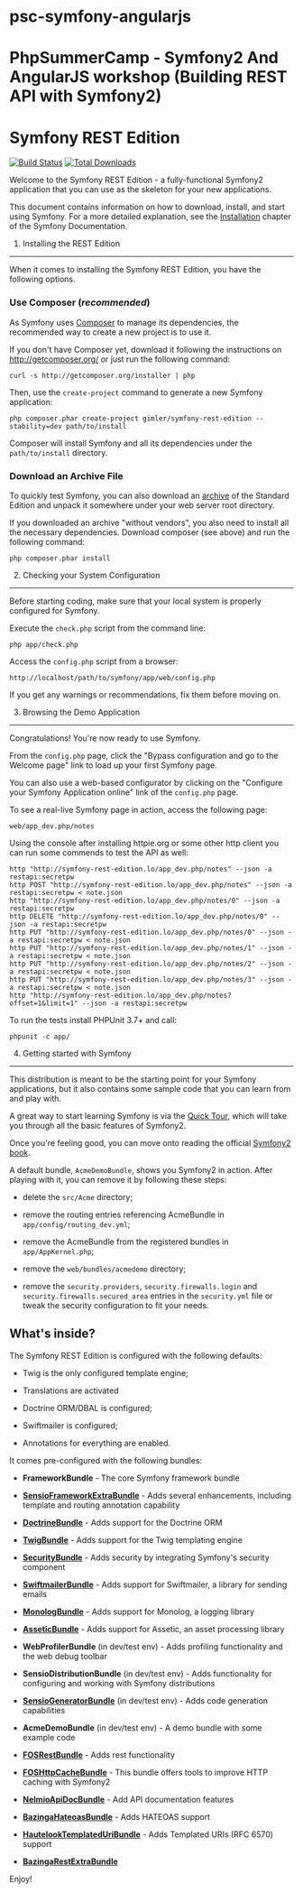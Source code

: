 psc-symfony-angularjs
=====================

PhpSummerCamp - Symfony2 And AngularJS workshop (Building REST API with Symfony2)
=======
Symfony REST Edition
========================

[![Build Status](https://travis-ci.org/gimler/symfony-rest-edition.png?branch=2.3)](https://travis-ci.org/gimler/symfony-rest-edition) [![Total Downloads](https://poser.pugx.org/gimler/symfony-rest-edition/downloads.png)](https://packagist.org/packages/gimler/symfony-rest-edition)

Welcome to the Symfony REST Edition - a fully-functional Symfony2
application that you can use as the skeleton for your new applications.

This document contains information on how to download, install, and start
using Symfony. For a more detailed explanation, see the [Installation][1]
chapter of the Symfony Documentation.

1) Installing the REST Edition
----------------------------------

When it comes to installing the Symfony REST Edition, you have the
following options.

### Use Composer (*recommended*)

As Symfony uses [Composer][2] to manage its dependencies, the recommended way
to create a new project is to use it.

If you don't have Composer yet, download it following the instructions on
http://getcomposer.org/ or just run the following command:

    curl -s http://getcomposer.org/installer | php

Then, use the `create-project` command to generate a new Symfony application:

    php composer.phar create-project gimler/symfony-rest-edition --stability=dev path/to/install

Composer will install Symfony and all its dependencies under the
`path/to/install` directory.

### Download an Archive File

To quickly test Symfony, you can also download an [archive][3] of the Standard
Edition and unpack it somewhere under your web server root directory.

If you downloaded an archive "without vendors", you also need to install all
the necessary dependencies. Download composer (see above) and run the
following command:

    php composer.phar install

2) Checking your System Configuration
-------------------------------------

Before starting coding, make sure that your local system is properly
configured for Symfony.

Execute the `check.php` script from the command line:

    php app/check.php

Access the `config.php` script from a browser:

    http://localhost/path/to/symfony/app/web/config.php

If you get any warnings or recommendations, fix them before moving on.

3) Browsing the Demo Application
--------------------------------

Congratulations! You're now ready to use Symfony.

From the `config.php` page, click the "Bypass configuration and go to the
Welcome page" link to load up your first Symfony page.

You can also use a web-based configurator by clicking on the "Configure your
Symfony Application online" link of the `config.php` page.

To see a real-live Symfony page in action, access the following page:

    web/app_dev.php/notes

Using the console after installing httpie.org or some other http client
you can run some commends to test the API as well:

    http "http://symfony-rest-edition.lo/app_dev.php/notes" --json -a restapi:secretpw
    http POST "http://symfony-rest-edition.lo/app_dev.php/notes" --json -a restapi:secretpw < note.json
    http "http://symfony-rest-edition.lo/app_dev.php/notes/0" --json -a restapi:secretpw
    http DELETE "http://symfony-rest-edition.lo/app_dev.php/notes/0" --json -a restapi:secretpw
    http PUT "http://symfony-rest-edition.lo/app_dev.php/notes/0" --json -a restapi:secretpw < note.json
    http PUT "http://symfony-rest-edition.lo/app_dev.php/notes/1" --json -a restapi:secretpw < note.json
    http PUT "http://symfony-rest-edition.lo/app_dev.php/notes/2" --json -a restapi:secretpw < note.json
    http PUT "http://symfony-rest-edition.lo/app_dev.php/notes/3" --json -a restapi:secretpw < note.json
    http "http://symfony-rest-edition.lo/app_dev.php/notes?offset=1&limit=1" --json -a restapi:secretpw

To run the tests install PHPUnit 3.7+ and call:

    phpunit -c app/

4) Getting started with Symfony
-------------------------------

This distribution is meant to be the starting point for your Symfony
applications, but it also contains some sample code that you can learn from
and play with.

A great way to start learning Symfony is via the [Quick Tour][4], which will
take you through all the basic features of Symfony2.

Once you're feeling good, you can move onto reading the official
[Symfony2 book][5].

A default bundle, `AcmeDemoBundle`, shows you Symfony2 in action. After
playing with it, you can remove it by following these steps:

  * delete the `src/Acme` directory;

  * remove the routing entries referencing AcmeBundle in
    `app/config/routing_dev.yml`;

  * remove the AcmeBundle from the registered bundles in `app/AppKernel.php`;

  * remove the `web/bundles/acmedemo` directory;

  * remove the `security.providers`, `security.firewalls.login` and
    `security.firewalls.secured_area` entries in the `security.yml` file or
    tweak the security configuration to fit your needs.

What's inside?
---------------

The Symfony REST Edition is configured with the following defaults:

  * Twig is the only configured template engine;

  * Translations are activated

  * Doctrine ORM/DBAL is configured;

  * Swiftmailer is configured;

  * Annotations for everything are enabled.

It comes pre-configured with the following bundles:

  * **FrameworkBundle** - The core Symfony framework bundle

  * [**SensioFrameworkExtraBundle**][6] - Adds several enhancements, including
    template and routing annotation capability

  * [**DoctrineBundle**][7] - Adds support for the Doctrine ORM

  * [**TwigBundle**][8] - Adds support for the Twig templating engine

  * [**SecurityBundle**][9] - Adds security by integrating Symfony's security
    component

  * [**SwiftmailerBundle**][10] - Adds support for Swiftmailer, a library for
    sending emails

  * [**MonologBundle**][11] - Adds support for Monolog, a logging library

  * [**AsseticBundle**][12] - Adds support for Assetic, an asset processing
    library

  * **WebProfilerBundle** (in dev/test env) - Adds profiling functionality and
    the web debug toolbar

  * **SensioDistributionBundle** (in dev/test env) - Adds functionality for
    configuring and working with Symfony distributions

  * [**SensioGeneratorBundle**][15] (in dev/test env) - Adds code generation
    capabilities

  * **AcmeDemoBundle** (in dev/test env) - A demo bundle with some example
    code

  * [**FOSRestBundle**][16] - Adds rest functionality

  * [**FOSHttpCacheBundle**][21] - This bundle offers tools to improve HTTP caching with Symfony2

  * [**NelmioApiDocBundle**][17] - Add API documentation features

  * [**BazingaHateoasBundle**][18] - Adds HATEOAS support

  * [**HautelookTemplatedUriBundle**][19] - Adds Templated URIs (RFC 6570) support

  * [**BazingaRestExtraBundle**][20]

Enjoy!

[1]:  http://symfony.com/doc/2.1/book/installation.html
[2]:  http://getcomposer.org/
[3]:  https://github.com/gimler/symfony-rest-edition/archive/master.zip
[4]:  http://symfony.com/doc/2.1/quick_tour/the_big_picture.html
[5]:  http://symfony.com/doc/2.1/index.html
[6]:  http://symfony.com/doc/2.1/bundles/SensioFrameworkExtraBundle/index.html
[7]:  http://symfony.com/doc/2.1/book/doctrine.html
[8]:  http://symfony.com/doc/2.1/book/templating.html
[9]:  http://symfony.com/doc/2.1/book/security.html
[10]: http://symfony.com/doc/2.1/cookbook/email.html
[11]: http://symfony.com/doc/2.1/cookbook/logging/monolog.html
[12]: http://symfony.com/doc/2.1/cookbook/assetic/asset_management.html
[15]: http://symfony.com/doc/2.1/bundles/SensioGeneratorBundle/index.html
[16]: https://github.com/FriendsOfSymfony/FOSRestBundle
[17]: https://github.com/nelmio/NelmioApiDocBundle
[18]: https://github.com/willdurand/BazingaHateoasBundle
[19]: https://github.com/hautelook/TemplatedUriBundle
[20]: https://github.com/willdurand/BazingaRestExtraBundle
[21]: https://github.com/FriendsOfSymfony/FOSHttpCacheBundle/
